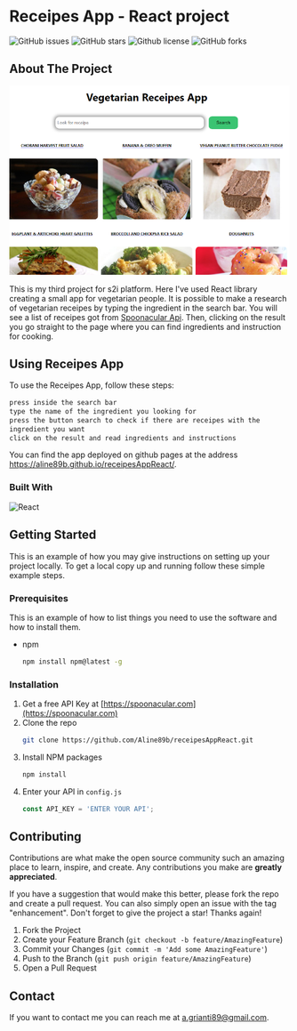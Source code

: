 # Receipes App - React project

![GitHub issues](https://img.shields.io/github/issues/Aline89b/library)
![GitHub stars](https://img.shields.io/github/stars/Aline89b/library)
![Github license](https://img.shields.io/github/license/Aline89b/library)
![GitHub forks](https://img.shields.io/github/forks/Aline89b/library)



## About The Project

![Look for your favourite vegetarian receipe!](./src/vegReceipeScreen.png)

This is my third project for s2i platform. Here I've used React library creating a small app for vegetarian people.
It is possible to make a research of vegetarian receipes by typing the ingredient in the search bar.
You will see a list of receipes got from [Spoonacular Api](https://spoonacular.com/). Then, clicking on the result you go straight to the page where you can find ingredients and instruction for cooking.


## Using Receipes App

To use the Receipes App, follow these steps:

```
press inside the search bar
type the name of the ingredient you looking for
press the button search to check if there are receipes with the ingredient you want
click on the result and read ingredients and instructions 

```
You can find the app deployed on github pages at the address https://aline89b.github.io/receipesAppReact/.

### Built With

![React](https://img.shields.io/badge/React-20232A?style=for-the-badge&logo=react&logoColor=61DAFB)


## Getting Started

This is an example of how you may give instructions on setting up your project locally.
To get a local copy up and running follow these simple example steps.

### Prerequisites

This is an example of how to list things you need to use the software and how to install them.
* npm
  ```sh
  npm install npm@latest -g
  ```

### Installation

1. Get a free API Key at [https://spoonacular.com](https://spoonacular.com)
2. Clone the repo
   ```sh
   git clone https://github.com/Aline89b/receipesAppReact.git
   ```
3. Install NPM packages
   ```sh
   npm install
   ```
4. Enter your API in `config.js`
   ```js
   const API_KEY = 'ENTER YOUR API';
   ```

## Contributing

Contributions are what make the open source community such an amazing place to learn, inspire, and create. Any contributions you make are **greatly appreciated**.

If you have a suggestion that would make this better, please fork the repo and create a pull request. You can also simply open an issue with the tag "enhancement".
Don't forget to give the project a star! Thanks again!

1. Fork the Project
2. Create your Feature Branch (`git checkout -b feature/AmazingFeature`)
3. Commit your Changes (`git commit -m 'Add some AmazingFeature'`)
4. Push to the Branch (`git push origin feature/AmazingFeature`)
5. Open a Pull Request

## Contact

If you want to contact me you can reach me at <a.grianti89@gmail.com>.

